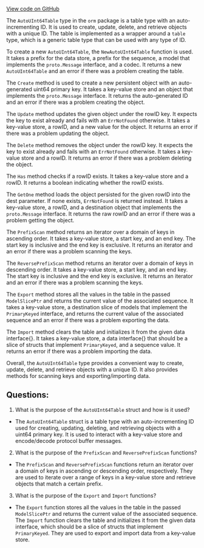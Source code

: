 [View code on GitHub](https://github.com/cosmos/cosmos-sdk/blob/main/x/group/internal/orm/auto_uint64.go)

The `AutoUInt64Table` type in the `orm` package is a table type with an auto-incrementing ID. It is used to create, update, delete, and retrieve objects with a unique ID. The table is implemented as a wrapper around a `table` type, which is a generic table type that can be used with any type of ID. 

To create a new `AutoUInt64Table`, the `NewAutoUInt64Table` function is used. It takes a prefix for the data store, a prefix for the sequence, a model that implements the `proto.Message` interface, and a codec. It returns a new `AutoUInt64Table` and an error if there was a problem creating the table.

The `Create` method is used to create a new persistent object with an auto-generated uint64 primary key. It takes a key-value store and an object that implements the `proto.Message` interface. It returns the auto-generated ID and an error if there was a problem creating the object.

The `Update` method updates the given object under the rowID key. It expects the key to exist already and fails with an `ErrNotFound` otherwise. It takes a key-value store, a rowID, and a new value for the object. It returns an error if there was a problem updating the object.

The `Delete` method removes the object under the rowID key. It expects the key to exist already and fails with an `ErrNotFound` otherwise. It takes a key-value store and a rowID. It returns an error if there was a problem deleting the object.

The `Has` method checks if a rowID exists. It takes a key-value store and a rowID. It returns a boolean indicating whether the rowID exists.

The `GetOne` method loads the object persisted for the given rowID into the dest parameter. If none exists, `ErrNotFound` is returned instead. It takes a key-value store, a rowID, and a destination object that implements the `proto.Message` interface. It returns the raw rowID and an error if there was a problem getting the object.

The `PrefixScan` method returns an iterator over a domain of keys in ascending order. It takes a key-value store, a start key, and an end key. The start key is inclusive and the end key is exclusive. It returns an iterator and an error if there was a problem scanning the keys.

The `ReversePrefixScan` method returns an iterator over a domain of keys in descending order. It takes a key-value store, a start key, and an end key. The start key is inclusive and the end key is exclusive. It returns an iterator and an error if there was a problem scanning the keys.

The `Export` method stores all the values in the table in the passed `ModelSlicePtr` and returns the current value of the associated sequence. It takes a key-value store, a destination slice of models that implement the `PrimaryKeyed` interface, and returns the current value of the associated sequence and an error if there was a problem exporting the data.

The `Import` method clears the table and initializes it from the given data interface{}. It takes a key-value store, a data interface{} that should be a slice of structs that implement `PrimaryKeyed`, and a sequence value. It returns an error if there was a problem importing the data.

Overall, the `AutoUInt64Table` type provides a convenient way to create, update, delete, and retrieve objects with a unique ID. It also provides methods for scanning keys and exporting/importing data.
## Questions: 
 1. What is the purpose of the `AutoUInt64Table` struct and how is it used?
- The `AutoUInt64Table` struct is a table type with an auto-incrementing ID used for creating, updating, deleting, and retrieving objects with a uint64 primary key. It is used to interact with a key-value store and encode/decode protocol buffer messages.

2. What is the purpose of the `PrefixScan` and `ReversePrefixScan` functions?
- The `PrefixScan` and `ReversePrefixScan` functions return an iterator over a domain of keys in ascending or descending order, respectively. They are used to iterate over a range of keys in a key-value store and retrieve objects that match a certain prefix.

3. What is the purpose of the `Export` and `Import` functions?
- The `Export` function stores all the values in the table in the passed `ModelSlicePtr` and returns the current value of the associated sequence. The `Import` function clears the table and initializes it from the given data interface, which should be a slice of structs that implement `PrimaryKeyed`. They are used to export and import data from a key-value store.